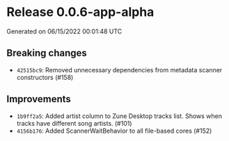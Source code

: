 # Release 0.0.6-app-alpha

Generated on 06/15/2022 00:01:48 UTC

## Breaking changes
 - `42515bc9`:  Removed unnecessary dependencies from metadata scanner constructors (#158)
## Improvements
 - `1b9ff2a5`:  Added artist column to Zune Desktop tracks list. Shows when tracks have different song artists. (#101)
 - `4156b176`:  Added ScannerWaitBehavior to all file-based cores (#152)
